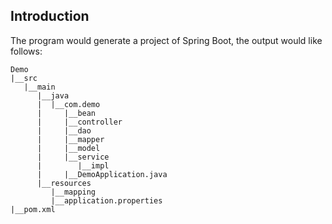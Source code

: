 ## Introduction
The program would generate a project of Spring Boot, the output would like follows:
```
Demo
|__src
   |__main
      |__java
      |  |__com.demo
      |     |__bean
      |     |__controller
      |     |__dao
      |	    |__mapper
      |	    |__model
      |     |__service
      |        |__impl
      |     |__DemoApplication.java
      |__resources
         |__mapping
         |__application.properties
|__pom.xml
```
